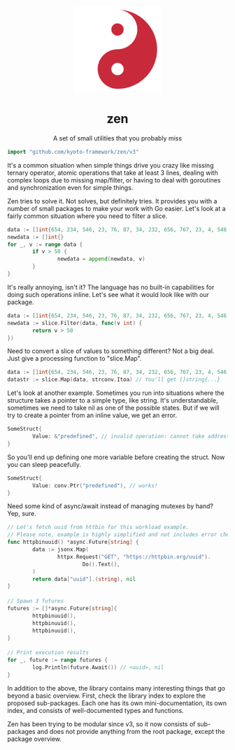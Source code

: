 
<p align="center">
    <img width="200" src="logo.svg" />
</p>

<h1 align="center">zen</h1>

<p align="center">
    A set of small utilities that you probably miss
</p>

```go
import "github.com/kyoto-framework/zen/v3"
```

It's a common situation when simple things drive you crazy like missing ternary operator, atomic operations that take at least 3 lines, dealing with complex loops due to missing map/filter, or having to deal with goroutines and synchronization even for simple things.

Zen tries to solve it. Not solves, but definitely tries. It provides you with a number of small packages to make your work with Go easier. Let's look at a fairly common situation where you need to filter a slice.

```go
data := []int{654, 234, 546, 23, 76, 87, 34, 232, 656, 767, 23, 4, 546, 56}
newdata := []int{}
for _, v := range data {
        if v > 50 {
                newdata = append(newdata, v)
        }
}
```

It's really annoying, isn't it? The language has no built\-in capabilities for doing such operations inline. Let's see what it would look like with our package.

```go
data := []int{654, 234, 546, 23, 76, 87, 34, 232, 656, 767, 23, 4, 546, 56}
newdata := slice.Filter(data, func(v int) {
        return v > 50
})
```

Need to convert a slice of values to something different? Not a big deal. Just give a processing function to "slice.Map".

```go
data := []int{654, 234, 546, 23, 76, 87, 34, 232, 656, 767, 23, 4, 546, 56}
datastr := slice.Map(data, strconv.Itoa) // You'll get []string{...}
```

Let's look at another example. Sometimes you run into situations where the structure takes a pointer to a simple type, like string. It's understandable, sometimes we need to take nil as one of the possible states. But if we will try to create a pointer from an inline value, we get an error.

```go
SomeStruct{
        Value: &"predefined", // invalid operation: cannot take address of "predefined" (untyped string constant)
}
```

So you'll end up defining one more variable before creating the struct. Now you can sleep peacefully.

```go
SomeStruct{
        Value: conv.Ptr("predefined"), // works!
}
```

Need some kind of async/await instead of managing mutexes by hand? Yep, sure.

```go
// Let's fetch uuid from httbin for this workload example.
// Please note, example is highly simplified and not includes error checking.
func httpbinuuid() *async.Future[string] {
        data := jsonx.Map(
                httpx.Request("GET", "https://httpbin.org/uuid").
                        Do().Text(),
        )
        return data["uuid"].(string), nil
}

// Spawn 3 futures
futures := []*async.Future[string]{
        httpbinuuid(),
        httpbinuuid(),
        httpbinuuid(),
}

// Print execution results
for _, future := range futures {
        log.Println(future.Await()) // <uuid>, nil
}
```

In addition to the above, the library contains many interesting things that go beyond a basic overview. First, check the library index to explore the proposed sub\-packages. Each one has its own mini\-documentation, its own index, and consists of well\-documented types and functions.

Zen has been trying to be modular since v3, so it now consists of sub\-packages and does not provide anything from the root package, except the package overview.
